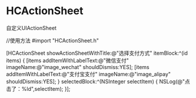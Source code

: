 # HCActionSheet
自定义UIActionSheet

//使用方法
#import "HCActionSheet.h"

[HCActionSheet showActionSheetWithTitle:@"选择支付方式" itemBlock:^(id<HCActionSheetProtocol> items) {
        [items addItemWithLabelText:@"微信支付" imageName:@"image_wechat" shouldDismiss:YES];
        [items addItemWithLabelText:@"支付宝支付" imageName:@"image_alipay" shouldDismiss:YES];
    } selectedBlock:^(NSInteger selectItem) {
        NSLog(@"点击了：%ld",selectItem);
    }];
    
    
